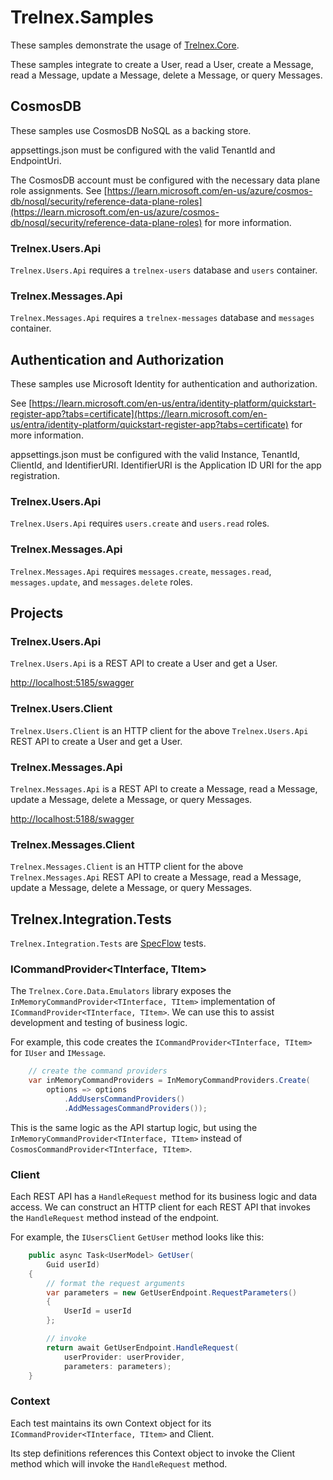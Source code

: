 # Trelnex.Samples

These samples demonstrate the usage of [Trelnex.Core](https://github.com/StevenKehrli/Trelnex.Core).

These samples integrate to create a User, read a User, create a Message, read a Message, update a Message, delete a Message, or query Messages.

## CosmosDB

These samples use CosmosDB NoSQL as a backing store.

appsettings.json must be configured with the valid TenantId and EndpointUri.

The CosmosDB account must be configured with the necessary data plane role assignments. See [https://learn.microsoft.com/en-us/azure/cosmos-db/nosql/security/reference-data-plane-roles](https://learn.microsoft.com/en-us/azure/cosmos-db/nosql/security/reference-data-plane-roles) for more information.

### Trelnex.Users.Api

`Trelnex.Users.Api` requires a `trelnex-users` database and `users` container.

### Trelnex.Messages.Api

`Trelnex.Messages.Api` requires a `trelnex-messages` database and `messages` container.

## Authentication and Authorization

These samples use Microsoft Identity for authentication and authorization.

See [https://learn.microsoft.com/en-us/entra/identity-platform/quickstart-register-app?tabs=certificate](https://learn.microsoft.com/en-us/entra/identity-platform/quickstart-register-app?tabs=certificate) for more information.

appsettings.json must be configured with the valid Instance, TenantId, ClientId, and IdentifierURI. IdentifierURI is the Application ID URI for the app registration.

### Trelnex.Users.Api

`Trelnex.Users.Api` requires `users.create` and `users.read` roles.

### Trelnex.Messages.Api

`Trelnex.Messages.Api` requires `messages.create`, `messages.read`, `messages.update`, and `messages.delete` roles.

## Projects

### Trelnex.Users.Api

`Trelnex.Users.Api` is a REST API to create a User and get a User.

[http://localhost:5185/swagger](http://localhost:5185/swagger)

### Trelnex.Users.Client

`Trelnex.Users.Client` is an HTTP client for the above `Trelnex.Users.Api` REST API to create a User and get a User.

### Trelnex.Messages.Api

`Trelnex.Messages.Api` is a REST API to create a Message, read a Message, update a Message, delete a Message, or query Messages.

[http://localhost:5188/swagger](http://localhost:5188/swagger)

### Trelnex.Messages.Client

`Trelnex.Messages.Client` is an HTTP client for the above `Trelnex.Messages.Api` REST API to create a Message, read a Message, update a Message, delete a Message, or query Messages.

## Trelnex.Integration.Tests

`Trelnex.Integration.Tests` are [SpecFlow](https://specflow.org/) tests.

### ICommandProvider<TInterface, TItem>

The `Trelnex.Core.Data.Emulators` library exposes the `InMemoryCommandProvider<TInterface, TItem>` implementation of `ICommandProvider<TInterface, TItem>`. We can use this to assist development and testing of business logic.

For example, this code creates the `ICommandProvider<TInterface, TItem>` for `IUser` and `IMessage`.

```csharp
    // create the command providers
    var inMemoryCommandProviders = InMemoryCommandProviders.Create(
        options => options
            .AddUsersCommandProviders()
            .AddMessagesCommandProviders());
```

This is the same logic as the API startup logic, but using the `InMemoryCommandProvider<TInterface, TItem>` instead of `CosmosCommandProvider<TInterface, TItem>`.

### Client

Each REST API has a `HandleRequest` method for its business logic and data access. We can construct an HTTP client for each REST API that invokes the `HandleRequest` method instead of the endpoint.

For example, the `IUsersClient` `GetUser` method looks like this:

```csharp
    public async Task<UserModel> GetUser(
        Guid userId)
    {
        // format the request arguments
        var parameters = new GetUserEndpoint.RequestParameters()
        {
            UserId = userId
        };

        // invoke
        return await GetUserEndpoint.HandleRequest(
            userProvider: userProvider,
            parameters: parameters);
    }
```

### Context

Each test maintains its own Context object for its `ICommandProvider<TInterface, TItem>` and Client.

Its step definitions references this Context object to invoke the Client method which will invoke the `HandleRequest` method.
